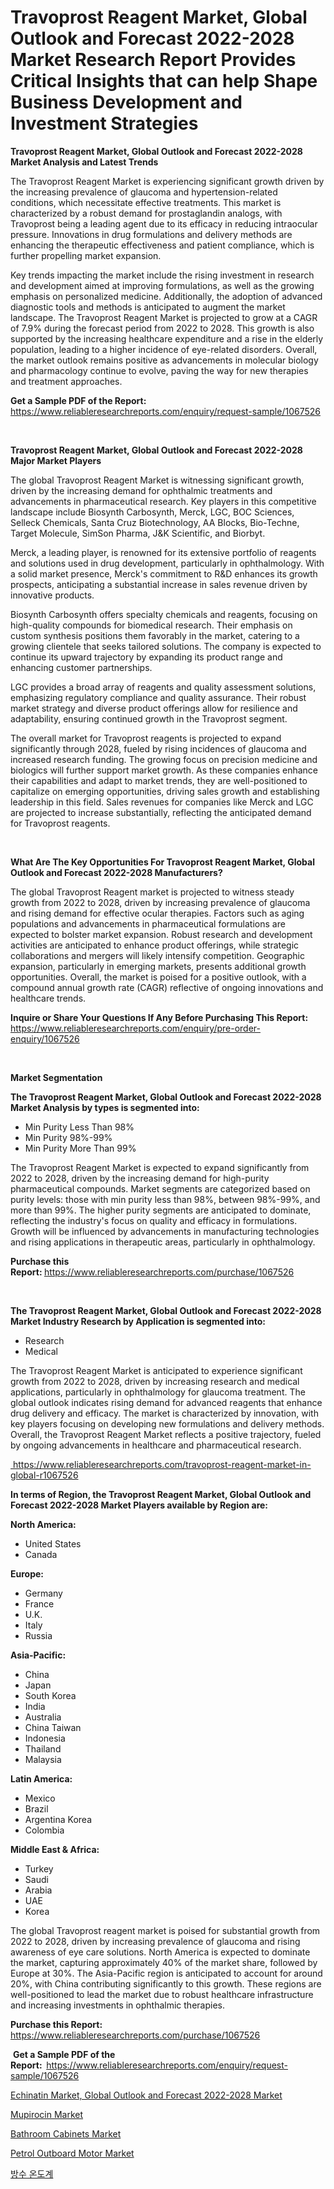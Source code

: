 <p><h1>Travoprost Reagent Market, Global Outlook and Forecast 2022-2028 Market Research Report Provides Critical Insights that can help Shape Business Development and Investment Strategies</h1></p><p><strong>Travoprost Reagent Market, Global Outlook and Forecast 2022-2028 Market Analysis and Latest Trends</strong></p>
<p><p>The Travoprost Reagent Market is experiencing significant growth driven by the increasing prevalence of glaucoma and hypertension-related conditions, which necessitate effective treatments. This market is characterized by a robust demand for prostaglandin analogs, with Travoprost being a leading agent due to its efficacy in reducing intraocular pressure. Innovations in drug formulations and delivery methods are enhancing the therapeutic effectiveness and patient compliance, which is further propelling market expansion.</p><p>Key trends impacting the market include the rising investment in research and development aimed at improving formulations, as well as the growing emphasis on personalized medicine. Additionally, the adoption of advanced diagnostic tools and methods is anticipated to augment the market landscape. The Travoprost Reagent Market is projected to grow at a CAGR of 7.9% during the forecast period from 2022 to 2028. This growth is also supported by the increasing healthcare expenditure and a rise in the elderly population, leading to a higher incidence of eye-related disorders. Overall, the market outlook remains positive as advancements in molecular biology and pharmacology continue to evolve, paving the way for new therapies and treatment approaches.</p></p>
<p><strong>Get a Sample PDF of the Report:&nbsp;</strong> <a href="https://www.reliableresearchreports.com/enquiry/request-sample/1067526">https://www.reliableresearchreports.com/enquiry/request-sample/1067526</a></p>
<p>&nbsp;</p>
<p><strong>Travoprost Reagent Market, Global Outlook and Forecast 2022-2028 Major Market Players</strong></p>
<p><p>The global Travoprost Reagent Market is witnessing significant growth, driven by the increasing demand for ophthalmic treatments and advancements in pharmaceutical research. Key players in this competitive landscape include Biosynth Carbosynth, Merck, LGC, BOC Sciences, Selleck Chemicals, Santa Cruz Biotechnology, AA Blocks, Bio-Techne, Target Molecule, SimSon Pharma, J&K Scientific, and Biorbyt.</p><p>Merck, a leading player, is renowned for its extensive portfolio of reagents and solutions used in drug development, particularly in ophthalmology. With a solid market presence, Merck's commitment to R&D enhances its growth prospects, anticipating a substantial increase in sales revenue driven by innovative products.</p><p>Biosynth Carbosynth offers specialty chemicals and reagents, focusing on high-quality compounds for biomedical research. Their emphasis on custom synthesis positions them favorably in the market, catering to a growing clientele that seeks tailored solutions. The company is expected to continue its upward trajectory by expanding its product range and enhancing customer partnerships.</p><p>LGC provides a broad array of reagents and quality assessment solutions, emphasizing regulatory compliance and quality assurance. Their robust market strategy and diverse product offerings allow for resilience and adaptability, ensuring continued growth in the Travoprost segment.</p><p>The overall market for Travoprost reagents is projected to expand significantly through 2028, fueled by rising incidences of glaucoma and increased research funding. The growing focus on precision medicine and biologics will further support market growth. As these companies enhance their capabilities and adapt to market trends, they are well-positioned to capitalize on emerging opportunities, driving sales growth and establishing leadership in this field. Sales revenues for companies like Merck and LGC are projected to increase substantially, reflecting the anticipated demand for Travoprost reagents.</p></p>
<p>&nbsp;</p>
<p><strong>What Are The Key Opportunities For Travoprost Reagent Market, Global Outlook and Forecast 2022-2028 Manufacturers?</strong></p>
<p><p>The global Travoprost Reagent market is projected to witness steady growth from 2022 to 2028, driven by increasing prevalence of glaucoma and rising demand for effective ocular therapies. Factors such as aging populations and advancements in pharmaceutical formulations are expected to bolster market expansion. Robust research and development activities are anticipated to enhance product offerings, while strategic collaborations and mergers will likely intensify competition. Geographic expansion, particularly in emerging markets, presents additional growth opportunities. Overall, the market is poised for a positive outlook, with a compound annual growth rate (CAGR) reflective of ongoing innovations and healthcare trends.</p></p>
<p><strong>Inquire or Share Your Questions If Any Before Purchasing This Report:</strong> <a href="https://www.reliableresearchreports.com/enquiry/pre-order-enquiry/1067526">https://www.reliableresearchreports.com/enquiry/pre-order-enquiry/1067526</a></p>
<p>&nbsp;</p>
<p><strong>Market Segmentation</strong></p>
<p><strong>The Travoprost Reagent Market, Global Outlook and Forecast 2022-2028 Market Analysis by types is segmented into:</strong></p>
<p><ul><li>Min Purity Less Than 98%</li><li>Min Purity 98%-99%</li><li>Min Purity More Than 99%</li></ul></p>
<p><p>The Travoprost Reagent Market is expected to expand significantly from 2022 to 2028, driven by the increasing demand for high-purity pharmaceutical compounds. Market segments are categorized based on purity levels: those with min purity less than 98%, between 98%-99%, and more than 99%. The higher purity segments are anticipated to dominate, reflecting the industry's focus on quality and efficacy in formulations. Growth will be influenced by advancements in manufacturing technologies and rising applications in therapeutic areas, particularly in ophthalmology.</p></p>
<p><strong>Purchase this Report:&nbsp;</strong><a href="https://www.reliableresearchreports.com/purchase/1067526">https://www.reliableresearchreports.com/purchase/1067526</a></p>
<p>&nbsp;</p>
<p><strong>The Travoprost Reagent Market, Global Outlook and Forecast 2022-2028 Market Industry Research by Application is segmented into:</strong></p>
<p><ul><li>Research</li><li>Medical</li></ul></p>
<p><p>The Travoprost Reagent Market is anticipated to experience significant growth from 2022 to 2028, driven by increasing research and medical applications, particularly in ophthalmology for glaucoma treatment. The global outlook indicates rising demand for advanced reagents that enhance drug delivery and efficacy. The market is characterized by innovation, with key players focusing on developing new formulations and delivery methods. Overall, the Travoprost Reagent Market reflects a positive trajectory, fueled by ongoing advancements in healthcare and pharmaceutical research.</p></p>
<p><a href="https://www.reliableresearchreports.com/travoprost-reagent-market-in-global-r1067526">&nbsp;https://www.reliableresearchreports.com/travoprost-reagent-market-in-global-r1067526</a></p>
<p><strong>In terms of Region, the Travoprost Reagent Market, Global Outlook and Forecast 2022-2028 Market Players available by Region are:</strong></p>
<p>
    <p> <strong> North America: </strong>
        <ul>
            <li>United States</li>
            <li>Canada</li>
        </ul>
        </p> 
    <p> <strong> Europe: </strong>
        <ul>
            <li>Germany</li>
            <li>France</li>
            <li>U.K.</li>
            <li>Italy</li>
            <li>Russia</li>
        </ul>
        </p> 
    <p> <strong> Asia-Pacific: </strong>
        <ul>
            <li>China</li>
            <li>Japan</li>
            <li>South Korea</li>
            <li>India</li>
            <li>Australia</li>
            <li>China Taiwan</li>
            <li>Indonesia</li>
            <li>Thailand</li>
            <li>Malaysia</li>
        </ul>
        </p> 
    <p> <strong> Latin America: </strong>
        <ul>
            <li>Mexico</li>
            <li>Brazil</li>
            <li>Argentina Korea</li>
            <li>Colombia</li>
        </ul>
        </p> 
    <p> <strong> Middle East & Africa: </strong>
        <ul>
            <li>Turkey</li>
            <li>Saudi</li>
            <li>Arabia</li>
            <li>UAE</li>
            <li>Korea</li>
        </ul>
    </p>
    </p>
<p><p>The global Travoprost reagent market is poised for substantial growth from 2022 to 2028, driven by increasing prevalence of glaucoma and rising awareness of eye care solutions. North America is expected to dominate the market, capturing approximately 40% of the market share, followed by Europe at 30%. The Asia-Pacific region is anticipated to account for around 20%, with China contributing significantly to this growth. These regions are well-positioned to lead the market due to robust healthcare infrastructure and increasing investments in ophthalmic therapies.</p></p>
<p><strong>Purchase this Report: </strong><a href="https://www.reliableresearchreports.com/purchase/1067526">https://www.reliableresearchreports.com/purchase/1067526</a></p>
<p>&nbsp;<strong>Get a Sample PDF of the Report:&nbsp;&nbsp;</strong><a href="https://www.reliableresearchreports.com/enquiry/request-sample/1067526">https://www.reliableresearchreports.com/enquiry/request-sample/1067526</a></p>
<p><strong></strong></p>
<p><p><a href="https://github.com/CliffMedina6/Market-Research-Report-List-6/blob/main/echinatin-market-global-outlook-and-forecast-2022-2028-market.md">Echinatin Market, Global Outlook and Forecast 2022-2028 Market</a></p><p><a href="https://www.linkedin.com/pulse/mupirocin-market-industry-trends-forecast-period-from-2024-2031-2vbof?trackingId=VGg7ZXHcTLyTLTi86B2f9Q%3D%3D">Mupirocin Market</a></p><p><a href="https://medium.com/@amelia.martin5698/global-bathroom-cabinets-market-size-and-market-trends-analysis-by-regional-outlook-competitive-9ddd1ff4b5f6">Bathroom Cabinets Market</a></p><p><a href="https://issuu.com/reportprime-2/docs/petrol-outboard-motor-market-size-2_26a44cee7f4f41">Petrol Outboard Motor Market</a></p><p><a href="https://medium.com/@gabrielblanda5656/%EB%B0%A9%EC%88%98-%EC%98%A8%EB%8F%84%EA%B3%84-%EC%8B%9C%EC%9E%A5-%EB%8F%99%ED%96%A5-%EB%B0%8F-%EB%B6%84%EC%84%9D-%EB%AF%B8%EB%9E%98-%EC%84%B1%EC%9E%A5-2024-2031-%EC%9D%84-%EC%9C%84%ED%95%9C-%EA%B8%B0%ED%9A%8C%EC%99%80-%EB%8F%84%EC%A0%84-%EA%B3%BC%EC%A0%9C-b3694cd020ff">방수 온도계</a></p></p>